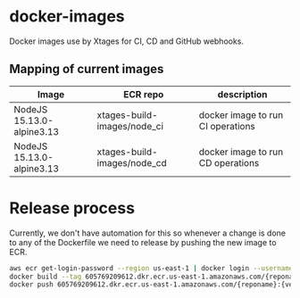 # docker-images
Docker images use by Xtages for CI, CD and GitHub webhooks.

## Mapping of current images
|Image|ECR repo|description|
|---|---|---|
|NodeJS 15.13.0-alpine3.13|xtages-build-images/node_ci|docker image to run CI operations|
|NodeJS 15.13.0-alpine3.13|xtages-build-images/node_cd|docker image to run CD operations|

# Release process
Currently, we don't have automation for this so whenever a change is done to any of the Dockerfile we need to release
by pushing the new image to ECR.

```bash
aws ecr get-login-password --region us-east-1 | docker login --username AWS --password-stdin 605769209612.dkr.ecr.us-east-1.amazonaws.com
docker build --tag 605769209612.dkr.ecr.us-east-1.amazonaws.com/{reponame}:{version}
docker push 605769209612.dkr.ecr.us-east-1.amazonaws.com/{reponame}:{version}
```
